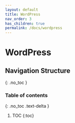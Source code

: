 ```yaml
---
layout: default
title: WordPress
nav_order: 3
has_children: true
permalink: /docs/wordpress
---
```


# WordPress

## Navigation Structure
{: .no_toc }

### Table of contents
{: .no_toc .text-delta }

1. TOC
{:toc}